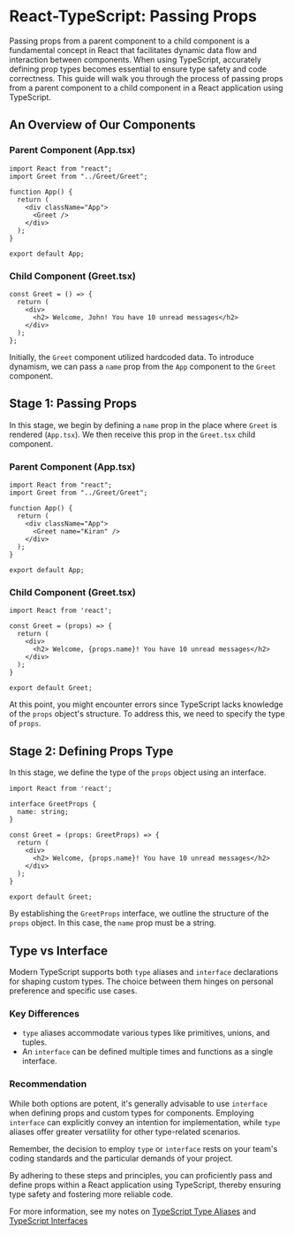 # React-TypeScript: Passing Props

Passing props from a parent component to a child component is a fundamental concept in React that facilitates dynamic data flow and interaction between components. When using TypeScript, accurately defining prop types becomes essential to ensure type safety and code correctness. This guide will walk you through the process of passing props from a parent component to a child component in a React application using TypeScript.

## An Overview of Our Components

### Parent Component (App.tsx)

```tsx
import React from "react";
import Greet from "../Greet/Greet";

function App() {
  return (
    <div className="App">
      <Greet />
    </div>
  );
}

export default App;
```

### Child Component (Greet.tsx)

```tsx
const Greet = () => {
  return (
    <div>
      <h2> Welcome, John! You have 10 unread messages</h2>
    </div>
  );
};
```

Initially, the `Greet` component utilized hardcoded data. To introduce dynamism, we can pass a `name` prop from the `App` component to the `Greet` component.

## Stage 1: Passing Props

In this stage, we begin by defining a `name` prop in the place where `Greet` is rendered (`App.tsx`). We then receive this prop in the `Greet.tsx` child component.

### Parent Component (App.tsx)

```tsx
import React from "react";
import Greet from "../Greet/Greet";

function App() {
  return (
    <div className="App">
      <Greet name="Kiran" />
    </div>
  );
}

export default App;
```

### Child Component (Greet.tsx)

```tsx
import React from 'react';

const Greet = (props) => {
  return (
    <div>
      <h2> Welcome, {props.name}! You have 10 unread messages</h2>
    </div>
  );
}

export default Greet;
```

At this point, you might encounter errors since TypeScript lacks knowledge of the `props` object's structure. To address this, we need to specify the type of `props`.

## Stage 2: Defining Props Type

In this stage, we define the type of the `props` object using an interface.

```tsx
import React from 'react';

interface GreetProps {
  name: string;
}

const Greet = (props: GreetProps) => {
  return (
    <div>
      <h2> Welcome, {props.name}! You have 10 unread messages</h2>
    </div>
  );
}

export default Greet;
```

By establishing the `GreetProps` interface, we outline the structure of the `props` object. In this case, the `name` prop must be a string.

## Type vs Interface

Modern TypeScript supports both `type` aliases and `interface` declarations for shaping custom types. The choice between them hinges on personal preference and specific use cases.

### Key Differences

- `type` aliases accommodate various types like primitives, unions, and tuples.
- An `interface` can be defined multiple times and functions as a single interface.

### Recommendation

While both options are potent, it's generally advisable to use `interface` when defining props and custom types for components. Employing `interface` can explicitly convey an intention for implementation, while `type` aliases offer greater versatility for other type-related scenarios.

Remember, the decision to employ `type` or `interface` rests on your team's coding standards and the particular demands of your project.

By adhering to these steps and principles, you can proficiently pass and define props within a React application using TypeScript, thereby ensuring type safety and fostering more reliable code.

For more information, see my notes on [TypeScript Type Aliases](./ts-for-beginners/ALIASES.md) and [TypeScript Interfaces](./ts-for-beginners/INTERFACES.md)
